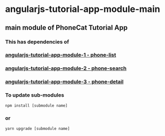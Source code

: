 # angularjs-tutorial-app-module-main

## main module of PhoneCat Tutorial App

### This has dependencies of

### [angularjs-tutorial-app-module-1 - phone-list](https://github.com/narr/angularjs-tutorial-app-module-1)

### [angularjs-tutorial-app-module-2 - phone-search](https://github.com/narr/angularjs-tutorial-app-module-2)

### [angularjs-tutorial-app-module-3 - phone-detail](https://github.com/narr/angularjs-tutorial-app-module-3)

### To update sub-modules

 ``` sh
npm install [submodule name]
 ```

### or

 ``` sh
yarn upgrade [submodule name]
 ```
